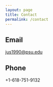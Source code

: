 ```yaml
---
layout: page
title: Contact
permalink: /contact
---
```


Email
-----
[jus1990@psu.edu](mailto:jus1990@psu.edu)

Phone
-----
+1-618-751-9132


